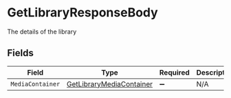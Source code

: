 # GetLibraryResponseBody

The details of the library


## Fields

| Field                                                                         | Type                                                                          | Required                                                                      | Description                                                                   |
| ----------------------------------------------------------------------------- | ----------------------------------------------------------------------------- | ----------------------------------------------------------------------------- | ----------------------------------------------------------------------------- |
| `MediaContainer`                                                              | [GetLibraryMediaContainer](../../Models/Requests/GetLibraryMediaContainer.md) | :heavy_minus_sign:                                                            | N/A                                                                           |